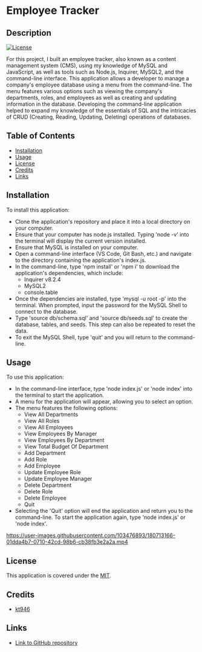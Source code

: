 # Employee Tracker

## Description
[![License](https://img.shields.io/badge/License-MIT-blue)](https://opensource.org/licenses/MIT)

For this project, I built an employee tracker, also known as a content management system (CMS), using my knowledge of MySQL and JavaScript, as well as tools such as Node.js, Inquirer, MySQL2, and the command-line interface. This application allows a developer to manage a company's employee database using a menu from the command-line. The menu features various options such as viewing the company's departments, roles, and employees as well as creating and updating information in the database. Developing the command-line application helped to expand my knowledge of the essentials of SQL and the intricacies of CRUD (Creating, Reading, Updating, Deleting) operations of databases.

## Table of Contents

* [Installation](#installation)
* [Usage](#usage)
* [License](#license)
* [Credits](#credits)
* [Links](#links)

## Installation

To install this application:
- Clone the application's repository and place it into a local directory on your computer.
- Ensure that your computer has node.js installed. Typing 'node -v' into the terminal will display the current version installed.
- Ensure that MySQL is installed on your computer.
- Open a command-line interface (VS Code, Git Bash, etc.) and navigate to the directory containing the application's index.js.
- In the command-line, type 'npm install' or 'npm i' to download the application's dependencies, which include:
  - Inquirer v8.2.4
  - MySQL2
  - console.table
- Once the dependencies are installed, type 'mysql -u root -p' into the terminal. When prompted, input the password for the MySQL Shell to connect to the database.
- Type 'source db/schema.sql' and 'source db/seeds.sql' to create the database, tables, and seeds. This step can also be repeated to reset the data.
- To exit the MySQL Shell, type 'quit' and you will return to the command-line.

## Usage

To use this application:
- In the command-line interface, type 'node index.js' or 'node index' into the terminal to start the application.
- A menu for the application will appear, allowing you to select an option.
- The menu features the following options:
    - View All Departments
    - View All Roles
    - View All Employees
    - View Employees By Manager
    - View Employees By Department
    - View Total Budget Of Department
    - Add Department
    - Add Role
    - Add Employee 
    - Update Employee Role
    - Update Employee Manager
    - Delete Department
    - Delete Role
    - Delete Employee
    - Quit
- Selecting the 'Quit' option will end the application and return you to the command-line. To start the application again, type 'node index.js' or 'node index'.

https://user-images.githubusercontent.com/103476893/180713166-01dda4b7-0710-42cd-98b6-cb38fb3e2a2a.mp4

## License

This application is covered under the [MIT](https://opensource.org/licenses/MIT).

## Credits

- [kt946](https://github.com/kt946)

## Links

- [Link to GitHub repository](https://github.com/kt946/employee-tracker)
